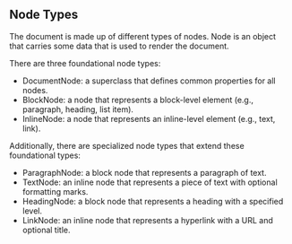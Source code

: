 ## Node Types

The document is made up of different types of nodes. Node is an object that carries some data that is used to render the document.

There are three foundational node types:
- DocumentNode: a superclass that defines common properties for all nodes.
- BlockNode: a node that represents a block-level element (e.g., paragraph, heading, list item).
- InlineNode: a node that represents an inline-level element (e.g., text, link).

Additionally, there are specialized node types that extend these foundational types:

- ParagraphNode: a block node that represents a paragraph of text.
- TextNode: an inline node that represents a piece of text with optional formatting marks.
- HeadingNode: a block node that represents a heading with a specified level.
- LinkNode: an inline node that represents a hyperlink with a URL and optional title.